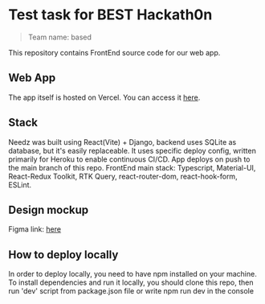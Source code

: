 # Test task for BEST Hackath0n
> Team name: based

This repository contains FrontEnd source code for our web app.

## Web App
The app itself is hosted on Vercel. You can access it [here](https://hackathonapp-olive.vercel.app/).

## Stack
Needz was built using React(Vite) + Django, backend uses SQLite as database, but it's easily replaceable. It uses specific deploy config, written primarily for Heroku to enable continuous CI/CD. App deploys on push to the main branch of this repo.
FrontEnd main stack: Typescript, Material-UI, React-Redux Toolkit,  RTK Query, react-router-dom, react-hook-form, ESLint.

## Design mockup
Figma link: [here](https://www.figma.com/file/zQovKdtikLEx1MaZVli1kc/Hackath0n?type=design&node-id=0%3A1&mode=design&t=6naB5SNPHdY5DprS-1
)
## How to deploy locally
In order to deploy locally, you need to have npm installed on your machine. To install dependencies and run it locally, you should clone this repo, then run 'dev' script from package.json file or write npm run dev in the console
